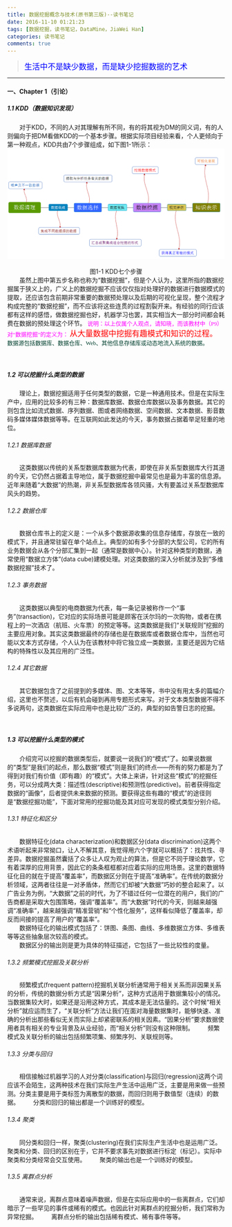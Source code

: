 ```yaml
---
title: 数据挖掘概念与技术(原书第三版)--读书笔记
date: 2016-11-10 01:21:23
tags: [数据挖掘，读书笔记，DataMine，JiaWei Han]
categories: 读书笔记
comments: true
---
```


><font color=#0000FF face="微软雅黑" size=4>生活中不是缺少数据，而是缺少挖掘数据的艺术</font>


***


#### 一、Chapter 1（引论）
##### 1.1 KDD（数据知识发现）
　　对于KDD，不同的人对其理解有所不同，有的将其视为DM的同义词，有的人则偏向于把DM看做KDD的一个基本步骤。根据实际项目经验来看，个人更倾向于第一种观点，KDD共由7个步骤组成，如下图1-1所示：
![image](数据挖掘概念与技术-原书第三版-读书笔记/KDD步骤.png)
　　<div align="center">图1-1 KDD七个步骤</div>
　　虽然上图中第五步名称也称为“数据挖掘”，但是个人认为，这里所指的数据挖掘属于狭义上的，广义上的数据挖掘不应该仅仅指对处理好的数据进行数据模式的提取，还应该包含前期非常重要的数据预处理以及后期的可视化呈现，整个流程才构成完整的“数据挖掘”，而不应该将这些连贯的过程割裂开来。有经验的同行应该都有这样的感悟，做数据挖掘也好，机器学习也罢，其实相当大一部分时间都会耗费在数据的预处理这个环节。
<font color=#FF00FF face="微软雅黑" size=2>说明：以上仅属个人观点，请知晓，而该教材中（P9）对“数据挖掘”的定义为：
</font><font color=#FF0000 face="微软雅黑" size=4>从大量数据中挖掘有趣模式和知识的过程。
</font><font color=#003F2D face="微软雅黑" size=2>数据源包括数据库、数据仓库、Web、其他信息存储库或动态地流入系统的数据。</font>

　　
##### 1.2 可以挖掘什么类型的数据
　　理论上，数据挖掘适用于任何类型的数据，它是一种通用技术。但是在实际生产中，应用的比较多的有三种：数据库数据、数据仓库数据以及事务数据。其它的则包含比如流式数据、序列数据、图或者网络数据、空间数据、文本数据、影音数码多媒体媒体数据等等。在互联网如此发达的今天，事务数据占据着举足轻重的地位。
###### 1.2.1 数据库数据
　　这类数据以传统的关系型数据库数据为代表，即使在非关系型数据库大行其道的今天，它仍然占据着主导地位，属于数据挖掘中最常见也是最为丰富的信息源。近年来随着“大数据”的热潮，非关系型数据库各领风骚，大有要盖过关系型数据库风头的趋势。
###### 1.2.2 数据仓库
　　数据仓库书上的定义是：一个从多个数据源收集的信息存储库，存放在一致的模式下，并且通常驻留在单个站点上。典型的如有多个分部的大型公司，它的所有业务数据会从各个分部汇集到一起（通常是数据中心）。针对这种类型的数据，通常使用“数据立方体”(data cube)建模处理。对这类数据的深入分析就涉及到“多维数据挖掘”技术了。

###### 1.2.3 事务数据
　　这类数据以典型的电商数据为代表，每一条记录被称作一个“事务”(transaction)，它对应的实际场景可能是顾客在沃尔玛的一次购物，或者在携程上的一次酒店（航班、火车票）的预定等等。这类数据是我们“关联规则”挖掘的主要应用对象。其实这类数据最终的存储也是在数据库或者数据仓库中，当然也可能以文本方式存储，个人认为在该教材中将它独立成一类数据，主要还是因为它结构的特殊性以及其应用的广泛性。

###### 1.2.4 其它数据
　　其它数据包含了之前提到的多媒体、图、文本等等，书中没有用太多的篇幅介绍，这里也不赘述，以后有机会碰到再用专题形式来写。对于文本类型数据不得不多说两句，这类数据在实际应用中也是比较广泛的，典型的如告警日志的挖掘。

　　
##### 1.3 可以挖掘什么类型的模式
　　介绍完可以挖掘的数据类型后，就要说一说我们的“模式”了。如果说数据的“类型”是我们的起点，那么数据“模式”则是我们的终点——所有的努力都是为了得到对我们有价值（即有趣）的“模式”。大体上来讲，针对这些“模式”的挖掘任务，可以分成两大类：描述性(descriptive)和预测性(predictive)。前者获得指定数据的“画像”，后者提供未来数据的预测。要获得这些有趣的“模式”的途径则是“数据挖掘功能”，下面对常用的挖掘功能及其对应可发现的模式类型分别介绍。
###### 1.3.1 特征化和区分
　　数据特征化(data characterization)和数据区分(data discrimination)这两个术语听起来非常拗口，让人不解其意，我觉得用六个字就可以概括了：找共性、寻差异。数据挖掘虽然囊括了众多让人叹为观止的算法，但是它不同于理论数学，它有着深厚的应用背景，因此它的条条框框都对应着实际的应用场景。这里的数据特征化目的就在于提高“覆盖率”，而数据区分则在于提高“准确率”。在传统的数据分析领域，这两者往往是一对矛盾体，然而它们却被“大数据”巧妙的整合起来了。以广告业务为例，“大数据”之前的时代，为了不错过任何一位潜在的用户，我们的广告商都是采取大包围策略，强调“覆盖率”。而“大数据”时代的今天，则越来越强调“准确率”，越来越强调“精准营销”和“个性化服务”，这样看似降低了覆盖率，却反而间接的提高了用户的“覆盖率”。  
　　数据特征化的输出模式包括了：饼图、条图、曲线、多维数据立方体、多维表等等这些抽象层次较高的模式。  
　　数据区分的输出则是更为具体的特征描述，它包括了一些比较性的度量。
###### 1.3.2 频繁模式挖掘及关联分析
　　频繁模式(frequent pattern)挖掘机关联分析通常用于相关关系而非因果关系的分析，传统的数据分析方式是“因果分析”，这种方式适用于数据集较小的情况。当数据集较大时，如果还是沿用这种方式，其成本是无法估量的。这个时候“相关分析”就应运而生了，“关联分析”方法让我们在面对海量数据集时，能够快速、准确的分析出那些看似无关而实际上却紧密联系的相关因素。“因果分析”要求数据使用者具有相关的专业背景及从业经验，而“相关分析”则没有这种限制。
　　频繁模式及关联分析的输出包括频繁项集、频繁序列、关联规则等。
###### 1.3.3 分类与回归
　　相信接触过机器学习的人对分类(classification)与回归(regression)这两个词应该不会陌生，这两种技术在我们实际生产生活中运用广泛，主要是用来做一些预测。分类主要是用于类标签为离散型的数据，而回归则用于数值型（连续）的数据。
　　分类和回归的输出都是一个训练好的模型。
###### 1.3.4 聚类
　　同分类和回归一样，聚类(clustering)在我们实际生产生活中也是运用广泛。聚类和分类、回归的区别在于，它并不要求事先对数据进行标定（标记）。实际中聚类和分类经常会交互使用。
　　聚类的输出也是一个训练好的模型。
###### 1.3.5 离群点分析
　　通常来说，离群点意味着噪声数据，但是在实际应用中的一些离群点，它们却暗示了一些罕见的事件或稀有的模式。也因此针对离群点的挖掘分析，我们常称为异常挖掘。
　　离群点分析的输出包括稀有模式、稀有事件等等。
